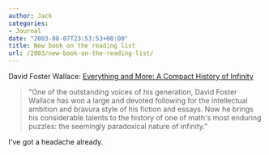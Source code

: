 ```yaml
---
author: Jack
categories:
- Journal
date: "2003-08-07T23:53:53+00:00"
title: New book on the reading list
url: /2003/new-book-on-the-reading-list/
---
```


David Foster Wallace: [Everything and More: A Compact History of Infinity][1]
  


> "One of the outstanding voices of his generation, David Foster Wallace has won a large and devoted following for the intellectual ambition and bravura style of his fiction and essays. Now he brings his considerable talents to the history of one of math's most enduring puzzles: the seemingly paradoxical nature of infinity."

I've got a headache already.

 [1]: http://www.amazon.com/exec/obidos/ASIN/0393003388/ref%3Dnosim/0sil8/103-4497972-5454205
